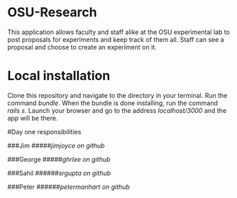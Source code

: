 
# OSU-Research
This application allows faculty and staff alike at the OSU experimental lab to post proposals for experiments and keep track of them all. Staff can see a proposal and choose to create an experiment on it. 

# Local installation
Clone this repository and navigate to the directory in your terminal. Run the command *bundle*.
When the bundle is done installing, run the command *rails s*.
Launch your browser and go to the address *localhost/3000* and the app will be there.

#Day one responsibilities

###Jim 
#####*jimjoyce on github*

###George 
#####*ghrlee on github*

###Sahil 
######*srgupta on github*

###Peter
######*petermanhart on github*
